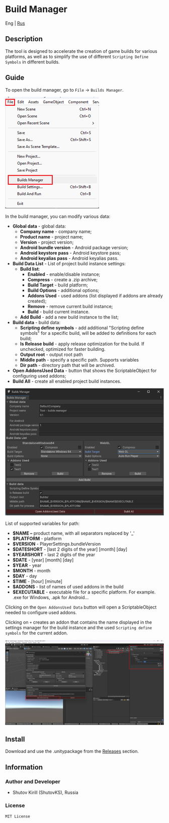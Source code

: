 # Build Manager

Eng | [Rus](resources/localization_readme/README_RU.md)

## Description

The tool is designed to accelerate the creation of game builds for various platforms, as well as to simplify the use of different `Scripting Define Symbols` in different builds.

## Guide

To open the build manager, go to `File` -> `Builds Manager`.

![screenshot](resources/screenshots/screenshot_1.png)

In the build manager, you can modify various data:

* **Global data** - global data:
  * **Company name** - company name;
  * **Product name** - project name;
  * **Version** - project version;
  * **Android bundle version** - Android package version;
  * **Android keystore pass** - Android keystore pass;
  * **Android keyalias pass** - Android keyalias pass.
* **Build Data List** - List of project build instance settings:
  * **Build list**:
    * **Enabled** - enable/disable instance;
    * **Compress** - create a .zip archive;
    * **Build Target** - build platform;
    * **Build Options** - additional options;
    * **Addons Used** - used addons (list displayed if addons are already created);
    * **Remove** - remove current build instance;
    * **Build** - build current instance.
  * **Add Build** - add a new build instance to the list;
* **Build data** - build data:
  * **Scripting define symbols** - add additional "Scripting define symbols" for a specific build, will be added to definitions for each build;
  * **Is Release build** - apply release optimization for the build. If unchecked, optimized for faster building.
  * **Output root** - output root path
  * **Middle path** - specify a specific path. Supports variables
  * **Dir path** - directory path that will be archived.
* **Open AddonsUsed Data** - button that shows the ScriptableObject for configuring used addons;
* **Build All** - create all enabled project build instances.

![screenshot](resources/screenshots/screenshot_2.png)

List of supported variables for path:

* **$NAME –** product name, with all separators replaced by '_'
* **$PLATFORM** - platform
* **$VERSION** - PlayerSettings.bundleVersion
* **$DATESHORT** - [last 2 digits of the year] [month] [day]
* **$YEARSHORT** - last 2 digits of the year
* **$DATE** - [year] [month] [day]
* **$YEAR** - year
* **$MONTH** - month
* **$DAY** - day
* **$TIME** - [hour] [minute]
* **$ADDONS** - list of names of used addons in the build
* **$EXECUTABLE** - executable file for a specific platform. For example. .exe for Windows, .apk for Android...

Clicking on the `Open AddonsUsed Data` button will open a ScriptableObject needed to configure used addons.

Clicking on `+` creates an addon that contains the name displayed in the settings manager for the build instance and the used `Scripting define symbols` for the current addon.

![screenshot](resources/screenshots/screenshot_3.png)

## Install

Download and use the .unitypackage from the [Releases](https://github.com/ShutovKS/Builds-Manager/releases) section.

## Information

### Author and Developer

* Shutov Kirill (ShutovKS), Russia

### License

``` text
MIT License
```
